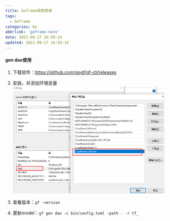 ```yaml
---
title: Goframe框架使用
tags:
  - Goframe
categories: Go
abbrlink: 'goframe-note'
date: 2021-09-17 16:59:14
updated: 2021-09-17 16:59:14
---
```



#### gen dao使用
1. 下载软件：https://github.com/gogf/gf-cli/releases
2. 安装，并添加环境变量
   ![](/images/goframe_note_1.png)

3. 查看版本：`gf -version`
4. 更新model：`gf gen dao -c bin/config.toml -path . -r tf_`